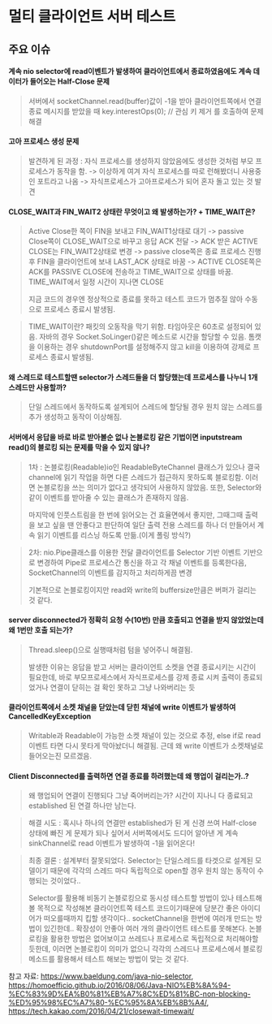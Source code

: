 # 멀티 클라이언트 서버 테스트

## 주요 이슈

#### 계속 nio selector에 read이벤트가 발생하여 클라이언트에서 종료하였음에도 계속 데이터가 들어오는 Half-Close 문제
> 서버에서 socketChannel.read(buffer)값이 -1을 받아 클라이언트쪽에서 연결 종료 메시지를 받았을 때 key.interestOps(0); // 관심 키 제거 를 호출하여 문제 해결

#### 고아 프로세스 생성 문제
> 발견하게 된 과정 : 자식 프로세스를 생성하지 않았음에도 생성한 것처럼 부모 프로세스가 동작을 함. -> 이상하게 여겨 자식 프로세스를 따로
런해봤더니 사용중인 포트라고 나옴 -> 자식프로세스가 고아프로세스가 되어 혼자 돌고 있는 것 발견

#### CLOSE_WAIT과 FIN_WAIT2 상태란 무엇이고 왜 발생하는가? + TIME_WAIT은?
> Active Close한 쪽이 FIN을 보내고 FIN_WAIT1상태로 대기 -> passive Close쪽이 CLOSE_WAIT으로 바꾸고 응답 ACK 전달
> -> ACK 받은 ACTIVE CLOSE는 FIN_WAIT2상태로 변경 -> passive close쪽은 종료 프로세스 진행후 FIN을 클라이언트에 보내 LAST_ACK 상태로 바꿈
> -> ACTIVE CLOSE쪽은 ACK를 PASSIVE CLOSE에 전송하고 TIME_WAIT으로 상태를 바꿈. TIME_WAIT에서 일정 시간이 지나면 CLOSE
>
> 지금 코드의 경우엔 정상적으로 종료를 못하고 테스트 코드가 멈추질 않아 수동으로 프로세스 종료시 발생됨.

> TIME_WAIT이란? 패킷의 오동작을 막기 위함.
> 타임아웃은 60초로 설정되어 있음.
> 자바의 경우 Socket.SoLinger()같은 메소드로 시간을 할당할 수 있음.
> 톰캣을 이용하는 경우 shutdownPort를 설정해주지 않고 kill을 이용하여 강제로 프로세스 종료시 발생됨.

#### 왜 스레드로 테스트할땐 selector가 스레드들을 더 할당했는데 프로세스를 나누니 1개 스레드만 사용할까?
> 단일 스레드에서 동작하도록 설계되어 스레드에 할당될 경우 원치 않는 스레드를 추가 생성하고 동작이 이상해짐.

#### 서버에서 응답을 바로 바로 받아볼순 없나 논블로킹 같은 기법이면 inputstream read()의 블로킹 되는 문제를 막을 수 있지 않나?
> 1차 : 논블로킹(Readable)io인 ReadableByteChannel 클래스가 있으나 결국 channel에 읽기 작업을 하면 다른 스레드가 접근하지 못하도록 블로킹함.
> 이러면 논블로킹을 쓰는 의미가 없다고 생각되어 사용하지 않았음. 또한, Selector와 같이 이벤트를 받아줄 수 있는 클래스가 존재하지 않음.
>
> 마지막에 인풋스트림을 한 번에 읽어오는 건 효율면에서 좋지만, 그때그때 출력을 보고 싶을 땐 안좋다고 판단하여
> 일단 출력 전용 스레드를 하나 더 만들어서 계속 읽기 이벤트를 리스닝 하도록 만듦.(이게 폴링 방식?)

> 2차: nio.Pipe클래스를 이용한 전달
> 클라이언트를 Selector 기반 이벤트 기반으로 변경하여 Pipe로 프로세스간 통신을 하고 각 채널 이벤트를 등록한다음, SocketChannel의 이벤트를 감지하고 처리하게끔 변경
>
> 기본적으로 논블로킹이지만 read와 write의 buffersize만큼은 버퍼가 걸리는 것 같다.
#### server disconnected가 정확히 요청 수(10번) 만큼 호출되고 연결을 받지 않았었는데 왜 1번만 호출 되는가?
> Thread.sleep()으로 실행때처럼 텀을 넣어주니 해결됨.
>
> 발생한 이유는 응답을 받고 서버는 클라이언트 소켓을 연결 종료시키는 시간이 필요한데, 바로 부모프로세스에서 자식프로세스를 강제 종료 시켜
> 출력이 종료되었거나 연결이 닫히는 걸 확인 못하고 그냥 나와버리는 듯

#### 클라이언트쪽에서 소켓 채널을 닫았는데 닫힌 채널에 write 이벤트가 발생하여 CancelledKeyException
> Writable과 Readable이 가능한 소켓 채널이 있는 것으로 추정, else if로 read 이벤트 타면 다시 못타게 막아놨더니 해결됨.
> 근데 왜 write 이벤트가 소켓채널로 들어오는진 모르겠음.

#### Client Disconnected를 출력하면 연결 종료를 하려했는데 왜 행업이 걸리는가..?
> 왜 행업되어 연결이 진행되다 그냥 죽어버리는가? 시간이 지나니 다 종료되고 established 된 연결 하나만 남는다.

> 해결 시도 : 혹시나 하나의 연결만 established가 된 게 신경 쓰여 Half-close 상태에 빠진 게 문제가 되나 싶어서 서버쪽에서도
> 드디어 알아낸 게 계속 sinkChannel로 read 이벤트가 발생하여 -1을 읽어온다!

> 최종 결론 : 설계부터 잘못되었다. Selector는 단일스레드를 타겟으로 설계된 모델이기 때문에 각각의 스레드 마다 독립적으로 open할 경우 원치 않는 동작이 수행되는 것이었다..
> 
> Selector를 활용해 비동기 논블로킹으로 동시성 테스트할 방법이 있나 테스트해볼 목적으로 작성해본 클라이언트쪽 테스트 코드이기때문에 당분간 좋은 아이디어가 떠오를때까지 킵할 생각이다..
> socketChannel을 한번에 여러개 만드는 방법이 있긴한데.. 확장성이 안좋아 여러 개의 클라이언트 테스트를 못해본다.
> 논블로킹을 활용한 방법은 없어보이고 쓰레드나 프로세스로 독립적으로 처리해야할 듯한데, 이러면 논블로킹이 의미가 없으니 각각의 스레드나 프로세스에서
> 블로킹 메소드를 활용해서 테스트 해보는 방법이 맞는 것 같다.
> 
참고 자료: https://www.baeldung.com/java-nio-selector, https://homoefficio.github.io/2016/08/06/Java-NIO%EB%8A%94-%EC%83%9D%EA%B0%81%EB%A7%8C%ED%81%BC-non-blocking-%ED%95%98%EC%A7%80-%EC%95%8A%EB%8B%A4/,
https://tech.kakao.com/2016/04/21/closewait-timewait/
